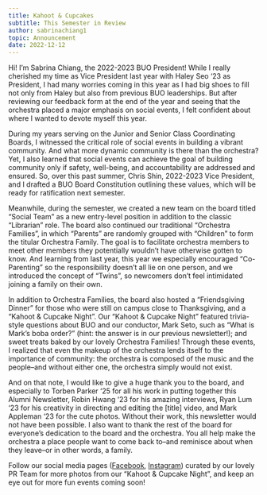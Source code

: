 ```yaml
---
title: Kahoot & Cupcakes
subtitle: This Semester in Review
author: sabrinachiang1
topic: Announcement
date: 2022-12-12
---
```

Hi! I’m Sabrina Chiang, the 2022-2023 BUO President! While I really cherished my time as Vice President last year with Haley Seo ‘23 as President, I had many worries coming in this year as I had big shoes to fill not only from Haley but also from previous BUO leaderships. But after reviewing our feedback form at the end of the year and seeing that the orchestra placed a major emphasis on social events, I felt confident about where I wanted to devote myself this year.

During my years serving on the Junior and Senior Class Coordinating Boards, I witnessed the critical role of social events in building a vibrant community. And what more dynamic community is there than the orchestra? Yet, I also learned that social events can achieve the goal of building community only if safety, well-being, and accountability are addressed and ensured. So, over this past summer, Chris Shin, 2022-2023 Vice President, and I drafted a BUO Board Constitution outlining these values, which will be ready for ratification next semester.

Meanwhile, during the semester, we created a new team on the board titled “Social Team” as a new entry-level position in addition to the classic “Librarian” role. The board also continued our traditional “Orchestra Families”, in which “Parents” are randomly grouped with “Children” to form the titular Orchestra Family. The goal is to facilitate orchestra members to meet other members they potentially wouldn’t have otherwise gotten to know. And learning from last year, this year we especially encouraged “Co-Parenting” so the responsibility doesn’t all lie on one person, and we introduced the concept of “Twins”, so newcomers don’t feel intimidated joining a family on their own.

In addition to Orchestra Families, the board also hosted a “Friendsgiving Dinner” for those who were still on campus close to Thanksgiving, and a “Kahoot & Cupcake Night”. Our “Kahoot & Cupcake Night” featured trivia-style questions about BUO and our conductor, Mark Seto, such as “What is Mark’s boba order?” (hint: the answer is in our previous newsletter!); and sweet treats baked by our lovely Orchestra Families! Through these events, I realized that even the makeup of the orchestra lends itself to the importance of community: the orchestra is composed of the music and the people–and without either one, the orchestra simply would not exist.

And on that note, I would like to give a huge thank you to the board, and especially to Torben Parker ‘25 for all his work in putting together this Alumni Newsletter, Robin Hwang ‘23 for his amazing interviews, Ryan Lum ‘23 for his creativity in directing and editing the \[title] video, and Mark Appleman ‘23 for the cute photos. Without their work, this newsletter would not have been possible. I also want to thank the rest of the board for everyone’s dedication to the board and the orchestra. You all help make the orchestra a place people want to come back to–and reminisce about when they leave–or in other words, a family.

Follow our social media pages ([Facebook](https://www.facebook.com/BrownUniversityOrchestra), [Instagram](http://instagram.com/brownuniversityorchestra)) curated by our lovely PR Team for more photos from our “Kahoot & Cupcake Night”, and keep an eye out for more fun events coming soon!